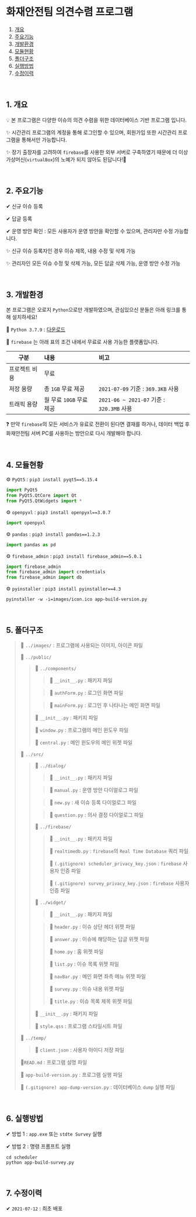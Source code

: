 # 화재안전팀 의견수렴 프로그램

1. [개요](#1-개요)
2. [주요기능](#2-주요기능)
3. [개발환경](#3-개발환경)
4. [모듈현황](#4-모듈현황)
5. [폴더구조](#5-폴더구조)
6. [실행방법](#6-실행방법)
7. [수정이력](#7-수정이력)

<br>

## 1. 개요

💡 본 프로그램은 다양한 이슈의 의견 수렴을 위한 데이터베이스 기반 프로그램 입니다.

✨ 시간관리 프로그램의 계정을 통해 로그인할 수 있으며, 회원가입 또한 시간관리 프로그램을 통해서만 가능합니다.

✨ 장기 출장자를 고려하여 `firebase`를 사용한 외부 서버로 구축하였기 때문에 더 이상 가상머신(`virtualBox`)의 노예가 되지 않아도 된답니다!🙌

<br>

## 2. 주요기능

✔ 신규 이슈 등록

✔ 답글 등록

✔ 운영 방안 확인 : 모든 사용자가 운영 방안을 확인할 수 있으며, 관리자만 수정 가능합니다.

✨ 신규 이슈 등록자인 경우 이슈 제목, 내용 수정 및 삭제 가능

✨ 관리자인 모든 이슈 수정 및 삭제 가능, 모든 답글 삭제 가능, 운영 방안 수정 가능

<br>

## 3. 개발환경

본 프로그램은 오로지 `Python`으로만 개발하였으며, 관심있으신 분들은 아래 링크를 통해 설치하세요!

🔗 `Python 3.7.9` : [다운로드](https://www.python.org/ftp/python/3.7.9/python-3.7.9-amd64-webinstall.exe)

💸 `firebase` 는 아래 표의 조건 내에서 무료로 사용 가능한 플랫폼입니다.

| 구분          | 내용                     | 비고                                      |
| ------------- | :----------------------- | :---------------------------------------- |
| 프로젝트 비용 | 무료                     |                                           |
| 저장 용량     | 총 `1GB` 무료 제공       | `2021-07-09` 기준 : `369.3KB` 사용        |
| 트래픽 용량   | 월 무료 `10GB` 무료 제공 | `2021-06 ~ 2021-07` 기준 : `320.3MB` 사용 |

❓ 만약 `firebase`의 모든 서비스가 유료로 전환이 된다면 결재를 하거나, 데이터 백업 후 화재안전팀 서버 PC를 사용하는 방안으로 다시 개발해야 합니다.

<br>

## 4. 모듈현황

⚙ `PyQt5` : `pip3 install pyqt5==5.15.4`

```python
import PyQt5
from PyQt5.QtCore import Qt
from PyQt5.QtWidgets import *
```

⚙ `openpyxl` : `pip3 install openpyxl==3.0.7`

```python
import openpyxl
```

⚙ `pandas` : `pip3 install pandas==1.2.3`

```python
import pandas as pd
```

⚙ `firebase_admin` : `pip3 install firebase_admin==5.0.1`

```python
import firebase_admin
from firebase_admin import credentials
from firebase_admin import db
```

⚙ `pyinstaller` : `pip3 install pyinstaller==4.3`

```commandline
pyinstaller -w -i=images/icon.ico app-build-version.py
```

<br> 

## 5. 폴더구조

> 📁 `../images/` : 프로그램에 사용되는 이미지, 아이콘 파일
>
> 📁 `../public/`
>
> > 📁 `../components/`
> >
> > > 📗 `__init__.py` : 패키지 파일
> >
> > > 📗 `authForm.py` : 로그인 화면 파일
> >
> > > 📗 `mainForm.py` : 로그인 후 나타나는 메인 화면 파일
> >
> > 📗 `__init__.py` : 패키지 파일
> >
> > 📗 `window.py` : 프로그램의 메인 윈도우 파일
> >
> > 📗 `central.py` : 메인 윈도우의 메인 위젯 파일
>
> 📁 `../src/`
>
> > 📁 `../dialog/`
> >
> > > 📗 `__init__.py` : 패키지 파일
> >
> > > 📗 `manual.py` : 운영 방안 다이얼로그 파일
> >
> > > 📗 `new.py` : 새 이슈 등록 다이얼로그 파일
> >
> > > 📗 `question.py` : 의사 결정 다이얼로그 파일
> >
> > 📁 `../firebase/`
> >
> > > 📗 `__init__.py` : 패키지 파일
> > >
> > > 📗 `realtimedb.py` : `firebase`의 `Real Time Database` 쿼리 파일
> > >
> > > 🔐 `(.gitignore) scheduler_privacy_key.json` : `firebase` 사용자 인증 파일
> > >
> > > 🔐 `(.gitignore) survey_privacy_key.json` : `firebase` 사용자 인증 파일
> >
> > 📁 `../widget/`
> >
> > > 📗 `__init__.py` : 패키지 파일
> >
> > > 📗 `header.py` : 이슈 상단 헤더 위젯 파일
> > >
> > > 📗 `answer.py` : 이슈에 해당하는 답글 위젯 파일
> > >
> > > 📗 `home.py` : 홈 위젯 파일
> > >
> > > 📗 `list.py` : 이슈 목록 위젯 파일
> > >
> > > 📗 `navBar.py` : 메인 화면 좌측 메뉴 위젯 파일
> > >
> > > 📗 `survey.py` : 이슈 내용 위젯 파일
> > >
> > > 📗 `title.py` : 이슈 목록 제목 위젯 파일
> >
> > 📗 `__init__.py` : 패키지 파일
> >
> > 📘 `style.qss` :  프로그램 스타일시트 파일
>
> 📁 `../temp/`
>
> > 📔 `client.json` : 사용자 아이디 저장 파일
>
> 📔`READ.md` : 프로그램 설명 파일
>
> 📗 `app-build-version.py` : 프로그램 실행 파일
>
> 🔐 `(.gitignore) app-dump-version.py` : 데이터베이스 `dump` 실행 파일

<br>

## 6. 실행방법

✔ 방법 1 : `app.exe` 또는 `stdte Survey` 실행

✔ 방법 2 : 명령 프롬프트 실행

```commandline
cd scheduler
python app-build-survey.py
```

<br>

## 7. 수정이력

✔ `2021-07-12` : 최초 배포